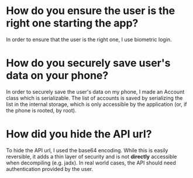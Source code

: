 # How do you ensure the user is the right one starting the app?

In order to ensure that the user is the right one, I use biometric login.

# How do you securely save user's data on your phone?

In order to securely save the user's data on my phone, I made an Account class which is serializable. The list of accounts is saved by serializing the list in the internal storage, which is only accessible by the application (or, if the phone is rooted, by root).

# How did you hide the API url?

To hide the API url, I used the base64 encoding. While this is easily reversible, it adds a thin layer of security and is not **directly** accessible when decompiling (e.g. jadx). In real world cases, the API should need authentication provided by the user.
